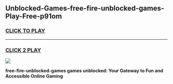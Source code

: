 
## Unblocked-Games-free-fire-unblocked-games-Play-Free-p91om
<h3>
<a href="https://premium76.site?title=free-fire-unblocked-games&ref=20M">CLICK TO PLAY</a></h3>
<hr>

<h3>
<a href="https://premium76.site?title=free-fire-unblocked-games&ref=20M">CLICK 2 PLAY</a>
  
</h3>

<a href="https://premium76.site?title=free-fire-unblocked-games&ref=19M"><img src="https://clearcache.store/games.png"></a>


**free-fire-unblocked-games games unblocked: Your Gateway to Fun and Accessible Online Gaming**
